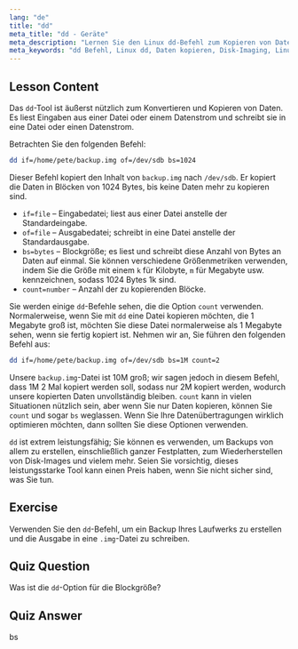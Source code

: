 ```yaml
---
lang: "de"
title: "dd"
meta_title: "dd - Geräte"
meta_description: "Lernen Sie den Linux dd-Befehl zum Kopieren von Daten und zur Erstellung von Disk-Images. Verstehen Sie seine Optionen wie if, of und bs. Beginnen Sie Ihre Reise ins Linux-Datenmanagement!"
meta_keywords: "dd Befehl, Linux dd, Daten kopieren, Disk-Imaging, Linux Tutorial, Anfänger, Leitfaden, Datensicherung"
---
```


## Lesson Content

Das `dd`-Tool ist äußerst nützlich zum Konvertieren und Kopieren von Daten. Es liest Eingaben aus einer Datei oder einem Datenstrom und schreibt sie in eine Datei oder einen Datenstrom.

Betrachten Sie den folgenden Befehl:

```bash
dd if=/home/pete/backup.img of=/dev/sdb bs=1024
```

Dieser Befehl kopiert den Inhalt von `backup.img` nach `/dev/sdb`. Er kopiert die Daten in Blöcken von 1024 Bytes, bis keine Daten mehr zu kopieren sind.

- `if=file` – Eingabedatei; liest aus einer Datei anstelle der Standardeingabe.
- `of=file` – Ausgabedatei; schreibt in eine Datei anstelle der Standardausgabe.
- `bs=bytes` – Blockgröße; es liest und schreibt diese Anzahl von Bytes an Daten auf einmal. Sie können verschiedene Größenmetriken verwenden, indem Sie die Größe mit einem `k` für Kilobyte, `m` für Megabyte usw. kennzeichnen, sodass 1024 Bytes 1k sind.
- `count=number` – Anzahl der zu kopierenden Blöcke.

Sie werden einige `dd`-Befehle sehen, die die Option `count` verwenden. Normalerweise, wenn Sie mit `dd` eine Datei kopieren möchten, die 1 Megabyte groß ist, möchten Sie diese Datei normalerweise als 1 Megabyte sehen, wenn sie fertig kopiert ist. Nehmen wir an, Sie führen den folgenden Befehl aus:

```bash
dd if=/home/pete/backup.img of=/dev/sdb bs=1M count=2
```

Unsere `backup.img`-Datei ist 10M groß; wir sagen jedoch in diesem Befehl, dass 1M 2 Mal kopiert werden soll, sodass nur 2M kopiert werden, wodurch unsere kopierten Daten unvollständig bleiben. `count` kann in vielen Situationen nützlich sein, aber wenn Sie nur Daten kopieren, können Sie `count` und sogar `bs` weglassen. Wenn Sie Ihre Datenübertragungen wirklich optimieren möchten, dann sollten Sie diese Optionen verwenden.

`dd` ist extrem leistungsfähig; Sie können es verwenden, um Backups von allem zu erstellen, einschließlich ganzer Festplatten, zum Wiederherstellen von Disk-Images und vielem mehr. Seien Sie vorsichtig, dieses leistungsstarke Tool kann einen Preis haben, wenn Sie nicht sicher sind, was Sie tun.

## Exercise

Verwenden Sie den `dd`-Befehl, um ein Backup Ihres Laufwerks zu erstellen und die Ausgabe in eine `.img`-Datei zu schreiben.

## Quiz Question

Was ist die `dd`-Option für die Blockgröße?

## Quiz Answer

bs
